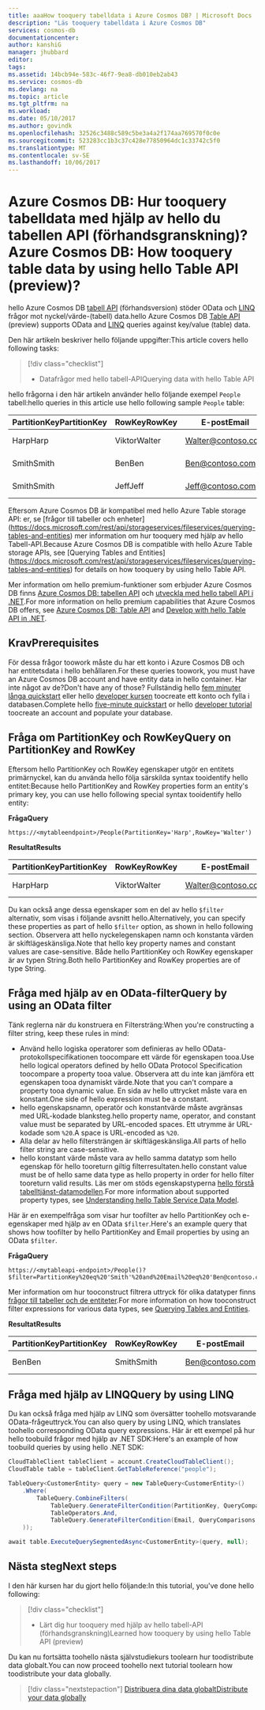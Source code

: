 ```yaml
---
title: aaaHow tooquery tabelldata i Azure Cosmos DB? | Microsoft Docs
description: "Läs tooquery tabelldata i Azure Cosmos DB"
services: cosmos-db
documentationcenter: 
author: kanshiG
manager: jhubbard
editor: 
tags: 
ms.assetid: 14bcb94e-583c-46f7-9ea8-db010eb2ab43
ms.service: cosmos-db
ms.devlang: na
ms.topic: article
ms.tgt_pltfrm: na
ms.workload: 
ms.date: 05/10/2017
ms.author: govindk
ms.openlocfilehash: 32526c3488c589c5be3a4a2f174aa769570f0c0e
ms.sourcegitcommit: 523283cc1b3c37c428e77850964dc1c33742c5f0
ms.translationtype: MT
ms.contentlocale: sv-SE
ms.lasthandoff: 10/06/2017
---
```

# <a name="azure-cosmos-db-how-tooquery-table-data-by-using-hello-table-api-preview"></a><span data-ttu-id="9627a-104">Azure Cosmos DB: Hur tooquery tabelldata med hjälp av hello du tabellen API (förhandsgranskning)?</span><span class="sxs-lookup"><span data-stu-id="9627a-104">Azure Cosmos DB: How tooquery table data by using hello Table API (preview)?</span></span>

<span data-ttu-id="9627a-105">hello Azure Cosmos DB [tabell API](table-introduction.md) (förhandsversion) stöder OData och [LINQ](https://docs.microsoft.com/rest/api/storageservices/fileservices/writing-linq-queries-against-the-table-service) frågor mot nyckel/värde-(tabell) data.</span><span class="sxs-lookup"><span data-stu-id="9627a-105">hello Azure Cosmos DB [Table API](table-introduction.md) (preview) supports OData and [LINQ](https://docs.microsoft.com/rest/api/storageservices/fileservices/writing-linq-queries-against-the-table-service) queries against key/value (table) data.</span></span>  

<span data-ttu-id="9627a-106">Den här artikeln beskriver hello följande uppgifter:</span><span class="sxs-lookup"><span data-stu-id="9627a-106">This article covers hello following tasks:</span></span> 

> [!div class="checklist"]
> * <span data-ttu-id="9627a-107">Datafrågor med hello tabell-API</span><span class="sxs-lookup"><span data-stu-id="9627a-107">Querying data with hello Table API</span></span>

<span data-ttu-id="9627a-108">hello frågorna i den här artikeln använder hello följande exempel `People` tabell:</span><span class="sxs-lookup"><span data-stu-id="9627a-108">hello queries in this article use hello following sample `People` table:</span></span>

| <span data-ttu-id="9627a-109">PartitionKey</span><span class="sxs-lookup"><span data-stu-id="9627a-109">PartitionKey</span></span> | <span data-ttu-id="9627a-110">RowKey</span><span class="sxs-lookup"><span data-stu-id="9627a-110">RowKey</span></span> | <span data-ttu-id="9627a-111">E-post</span><span class="sxs-lookup"><span data-stu-id="9627a-111">Email</span></span> | <span data-ttu-id="9627a-112">Telefonnummer</span><span class="sxs-lookup"><span data-stu-id="9627a-112">PhoneNumber</span></span> |
| --- | --- | --- | --- |
| <span data-ttu-id="9627a-113">Harp</span><span class="sxs-lookup"><span data-stu-id="9627a-113">Harp</span></span> | <span data-ttu-id="9627a-114">Viktor</span><span class="sxs-lookup"><span data-stu-id="9627a-114">Walter</span></span> | Walter@contoso.com| <span data-ttu-id="9627a-115">425-555-0101</span><span class="sxs-lookup"><span data-stu-id="9627a-115">425-555-0101</span></span> |
| <span data-ttu-id="9627a-116">Smith</span><span class="sxs-lookup"><span data-stu-id="9627a-116">Smith</span></span> | <span data-ttu-id="9627a-117">Ben</span><span class="sxs-lookup"><span data-stu-id="9627a-117">Ben</span></span> | Ben@contoso.com| <span data-ttu-id="9627a-118">425-555-0102</span><span class="sxs-lookup"><span data-stu-id="9627a-118">425-555-0102</span></span> |
| <span data-ttu-id="9627a-119">Smith</span><span class="sxs-lookup"><span data-stu-id="9627a-119">Smith</span></span> | <span data-ttu-id="9627a-120">Jeff</span><span class="sxs-lookup"><span data-stu-id="9627a-120">Jeff</span></span> | Jeff@contoso.com| <span data-ttu-id="9627a-121">425-555-0104</span><span class="sxs-lookup"><span data-stu-id="9627a-121">425-555-0104</span></span> | 

<span data-ttu-id="9627a-122">Eftersom Azure Cosmos DB är kompatibel med hello Azure Table storage API: er, se [frågor till tabeller och enheter] (https://docs.microsoft.com/rest/api/storageservices/fileservices/querying-tables-and-entities) mer information om hur tooquery med hjälp av hello Tabell-API.</span><span class="sxs-lookup"><span data-stu-id="9627a-122">Because Azure Cosmos DB is compatible with hello Azure Table storage APIs, see [Querying Tables and Entities] (https://docs.microsoft.com/rest/api/storageservices/fileservices/querying-tables-and-entities) for details on how tooquery by using hello Table API.</span></span> 

<span data-ttu-id="9627a-123">Mer information om hello premium-funktioner som erbjuder Azure Cosmos DB finns [Azure Cosmos DB: tabellen API](table-introduction.md) och [utveckla med hello tabell API i .NET](tutorial-develop-table-dotnet.md).</span><span class="sxs-lookup"><span data-stu-id="9627a-123">For more information on hello premium capabilities that Azure Cosmos DB offers, see [Azure Cosmos DB: Table API](table-introduction.md) and [Develop with hello Table API in .NET](tutorial-develop-table-dotnet.md).</span></span> 

## <a name="prerequisites"></a><span data-ttu-id="9627a-124">Krav</span><span class="sxs-lookup"><span data-stu-id="9627a-124">Prerequisites</span></span>

<span data-ttu-id="9627a-125">För dessa frågor toowork måste du har ett konto i Azure Cosmos DB och har entitetsdata i hello behållaren.</span><span class="sxs-lookup"><span data-stu-id="9627a-125">For these queries toowork, you must have an Azure Cosmos DB account and have entity data in hello container.</span></span> <span data-ttu-id="9627a-126">Har inte något av de?</span><span class="sxs-lookup"><span data-stu-id="9627a-126">Don't have any of those?</span></span> <span data-ttu-id="9627a-127">Fullständig hello [fem minuter långa quickstart](https://aka.ms/acdbtnetqs) eller hello [developer kursen](https://aka.ms/acdbtabletut) toocreate ett konto och fylla i databasen.</span><span class="sxs-lookup"><span data-stu-id="9627a-127">Complete hello [five-minute quickstart](https://aka.ms/acdbtnetqs) or hello [developer tutorial](https://aka.ms/acdbtabletut) toocreate an account and populate your database.</span></span>

## <a name="query-on-partitionkey-and-rowkey"></a><span data-ttu-id="9627a-128">Fråga om PartitionKey och RowKey</span><span class="sxs-lookup"><span data-stu-id="9627a-128">Query on PartitionKey and RowKey</span></span>
<span data-ttu-id="9627a-129">Eftersom hello PartitionKey och RowKey egenskaper utgör en entitets primärnyckel, kan du använda hello följa särskilda syntax tooidentify hello entitet:</span><span class="sxs-lookup"><span data-stu-id="9627a-129">Because hello PartitionKey and RowKey properties form an entity's primary key, you can use hello following special syntax tooidentify hello entity:</span></span> 

<span data-ttu-id="9627a-130">**Fråga**</span><span class="sxs-lookup"><span data-stu-id="9627a-130">**Query**</span></span>

```
https://<mytableendpoint>/People(PartitionKey='Harp',RowKey='Walter')  
```
<span data-ttu-id="9627a-131">**Resultat**</span><span class="sxs-lookup"><span data-stu-id="9627a-131">**Results**</span></span>

| <span data-ttu-id="9627a-132">PartitionKey</span><span class="sxs-lookup"><span data-stu-id="9627a-132">PartitionKey</span></span> | <span data-ttu-id="9627a-133">RowKey</span><span class="sxs-lookup"><span data-stu-id="9627a-133">RowKey</span></span> | <span data-ttu-id="9627a-134">E-post</span><span class="sxs-lookup"><span data-stu-id="9627a-134">Email</span></span> | <span data-ttu-id="9627a-135">Telefonnummer</span><span class="sxs-lookup"><span data-stu-id="9627a-135">PhoneNumber</span></span> |
| --- | --- | --- | --- |
| <span data-ttu-id="9627a-136">Harp</span><span class="sxs-lookup"><span data-stu-id="9627a-136">Harp</span></span> | <span data-ttu-id="9627a-137">Viktor</span><span class="sxs-lookup"><span data-stu-id="9627a-137">Walter</span></span> | Walter@contoso.com| <span data-ttu-id="9627a-138">425-555-0104</span><span class="sxs-lookup"><span data-stu-id="9627a-138">425-555-0104</span></span> |

<span data-ttu-id="9627a-139">Du kan också ange dessa egenskaper som en del av hello `$filter` alternativ, som visas i följande avsnitt hello.</span><span class="sxs-lookup"><span data-stu-id="9627a-139">Alternatively, you can specify these properties as part of hello `$filter` option, as shown in hello following section.</span></span> <span data-ttu-id="9627a-140">Observera att hello nyckelegenskapen namn och konstanta värden är skiftlägeskänsliga.</span><span class="sxs-lookup"><span data-stu-id="9627a-140">Note that hello key property names and constant values are case-sensitive.</span></span> <span data-ttu-id="9627a-141">Både hello PartitionKey och RowKey egenskaper är av typen String.</span><span class="sxs-lookup"><span data-stu-id="9627a-141">Both hello PartitionKey and RowKey properties are of type String.</span></span> 

## <a name="query-by-using-an-odata-filter"></a><span data-ttu-id="9627a-142">Fråga med hjälp av en OData-filter</span><span class="sxs-lookup"><span data-stu-id="9627a-142">Query by using an OData filter</span></span>
<span data-ttu-id="9627a-143">Tänk reglerna när du konstruera en Filtersträng:</span><span class="sxs-lookup"><span data-stu-id="9627a-143">When you're constructing a filter string, keep these rules in mind:</span></span> 

* <span data-ttu-id="9627a-144">Använd hello logiska operatorer som definieras av hello OData-protokollspecifikationen toocompare ett värde för egenskapen tooa.</span><span class="sxs-lookup"><span data-stu-id="9627a-144">Use hello logical operators defined by hello OData Protocol Specification toocompare a property tooa value.</span></span> <span data-ttu-id="9627a-145">Observera att du inte kan jämföra ett egenskapen tooa dynamiskt värde.</span><span class="sxs-lookup"><span data-stu-id="9627a-145">Note that you can't compare a property tooa dynamic value.</span></span> <span data-ttu-id="9627a-146">En sida av hello uttrycket måste vara en konstant.</span><span class="sxs-lookup"><span data-stu-id="9627a-146">One side of hello expression must be a constant.</span></span> 
* <span data-ttu-id="9627a-147">hello egenskapsnamn, operatör och konstantvärde måste avgränsas med URL-kodade blanksteg.</span><span class="sxs-lookup"><span data-stu-id="9627a-147">hello property name, operator, and constant value must be separated by URL-encoded spaces.</span></span> <span data-ttu-id="9627a-148">Ett utrymme är URL-kodade som `%20`.</span><span class="sxs-lookup"><span data-stu-id="9627a-148">A space is URL-encoded as `%20`.</span></span> 
* <span data-ttu-id="9627a-149">Alla delar av hello filtersträngen är skiftlägeskänsliga.</span><span class="sxs-lookup"><span data-stu-id="9627a-149">All parts of hello filter string are case-sensitive.</span></span> 
* <span data-ttu-id="9627a-150">hello konstant värde måste vara av hello samma datatyp som hello egenskap för hello tooreturn giltig filterresultaten.</span><span class="sxs-lookup"><span data-stu-id="9627a-150">hello constant value must be of hello same data type as hello property in order for hello filter tooreturn valid results.</span></span> <span data-ttu-id="9627a-151">Läs mer om stöds egenskapstyperna [hello förstå tabelltjänst-datamodellen](https://docs.microsoft.com/rest/api/storageservices/understanding-the-table-service-data-model).</span><span class="sxs-lookup"><span data-stu-id="9627a-151">For more information about supported property types, see [Understanding hello Table Service Data Model](https://docs.microsoft.com/rest/api/storageservices/understanding-the-table-service-data-model).</span></span> 

<span data-ttu-id="9627a-152">Här är en exempelfråga som visar hur toofilter av hello PartitionKey och e-egenskaper med hjälp av en OData `$filter`.</span><span class="sxs-lookup"><span data-stu-id="9627a-152">Here's an example query that shows how toofilter by hello PartitionKey and Email properties by using an OData `$filter`.</span></span>

<span data-ttu-id="9627a-153">**Fråga**</span><span class="sxs-lookup"><span data-stu-id="9627a-153">**Query**</span></span>

```
https://<mytableapi-endpoint>/People()?$filter=PartitionKey%20eq%20'Smith'%20and%20Email%20eq%20'Ben@contoso.com'
```

<span data-ttu-id="9627a-154">Mer information om hur tooconstruct filtrera uttryck för olika datatyper finns [frågor till tabeller och de entiteter](https://docs.microsoft.com/rest/api/storageservices/querying-tables-and-entities).</span><span class="sxs-lookup"><span data-stu-id="9627a-154">For more information on how tooconstruct filter expressions for various data types, see [Querying Tables and Entities](https://docs.microsoft.com/rest/api/storageservices/querying-tables-and-entities).</span></span>

<span data-ttu-id="9627a-155">**Resultat**</span><span class="sxs-lookup"><span data-stu-id="9627a-155">**Results**</span></span>

| <span data-ttu-id="9627a-156">PartitionKey</span><span class="sxs-lookup"><span data-stu-id="9627a-156">PartitionKey</span></span> | <span data-ttu-id="9627a-157">RowKey</span><span class="sxs-lookup"><span data-stu-id="9627a-157">RowKey</span></span> | <span data-ttu-id="9627a-158">E-post</span><span class="sxs-lookup"><span data-stu-id="9627a-158">Email</span></span> | <span data-ttu-id="9627a-159">Telefonnummer</span><span class="sxs-lookup"><span data-stu-id="9627a-159">PhoneNumber</span></span> |
| --- | --- | --- | --- |
| <span data-ttu-id="9627a-160">Ben</span><span class="sxs-lookup"><span data-stu-id="9627a-160">Ben</span></span> |<span data-ttu-id="9627a-161">Smith</span><span class="sxs-lookup"><span data-stu-id="9627a-161">Smith</span></span> | Ben@contoso.com| <span data-ttu-id="9627a-162">425-555-0102</span><span class="sxs-lookup"><span data-stu-id="9627a-162">425-555-0102</span></span> |

## <a name="query-by-using-linq"></a><span data-ttu-id="9627a-163">Fråga med hjälp av LINQ</span><span class="sxs-lookup"><span data-stu-id="9627a-163">Query by using LINQ</span></span> 
<span data-ttu-id="9627a-164">Du kan också fråga med hjälp av LINQ som översätter toohello motsvarande OData-frågeuttryck.</span><span class="sxs-lookup"><span data-stu-id="9627a-164">You can also query by using LINQ, which translates toohello corresponding OData query expressions.</span></span> <span data-ttu-id="9627a-165">Här är ett exempel på hur hello toobuild frågor med hjälp av .NET SDK:</span><span class="sxs-lookup"><span data-stu-id="9627a-165">Here's an example of how toobuild queries by using hello .NET SDK:</span></span>

```csharp
CloudTableClient tableClient = account.CreateCloudTableClient();
CloudTable table = tableClient.GetTableReference("people");

TableQuery<CustomerEntity> query = new TableQuery<CustomerEntity>()
    .Where(
        TableQuery.CombineFilters(
            TableQuery.GenerateFilterCondition(PartitionKey, QueryComparisons.Equal, "Smith"),
            TableOperators.And,
            TableQuery.GenerateFilterCondition(Email, QueryComparisons.Equal,"Ben@contoso.com")
    ));

await table.ExecuteQuerySegmentedAsync<CustomerEntity>(query, null);
```

## <a name="next-steps"></a><span data-ttu-id="9627a-166">Nästa steg</span><span class="sxs-lookup"><span data-stu-id="9627a-166">Next steps</span></span>

<span data-ttu-id="9627a-167">I den här kursen har du gjort hello följande:</span><span class="sxs-lookup"><span data-stu-id="9627a-167">In this tutorial, you've done hello following:</span></span>

> [!div class="checklist"]
> * <span data-ttu-id="9627a-168">Lärt dig hur tooquery med hjälp av hello tabell-API (förhandsgranskning)</span><span class="sxs-lookup"><span data-stu-id="9627a-168">Learned how tooquery by using hello Table API (preview)</span></span> 

<span data-ttu-id="9627a-169">Du kan nu fortsätta toohello nästa självstudiekurs toolearn hur toodistribute data globalt.</span><span class="sxs-lookup"><span data-stu-id="9627a-169">You can now proceed toohello next tutorial toolearn how toodistribute your data globally.</span></span>

> [!div class="nextstepaction"]
> [<span data-ttu-id="9627a-170">Distribuera dina data globalt</span><span class="sxs-lookup"><span data-stu-id="9627a-170">Distribute your data globally</span></span>](tutorial-global-distribution-documentdb.md)
